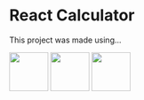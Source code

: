 <h1>React Calculator</h1>
<p>This project was made using...</p>
<div>
  <img width="70" src='https://user-images.githubusercontent.com/90989742/158028845-0097804e-0e19-4139-8dd9-38d3f72abdfb.png'>
  <img width="70" src='https://user-images.githubusercontent.com/90989742/158028844-cca4c625-f127-4417-8796-d604abf3698d.png'>
  <img width="70" src='https://user-images.githubusercontent.com/90989742/158028843-48eb339d-a379-4d1a-a6eb-31c8f30ddc8e.png'>
</div>
